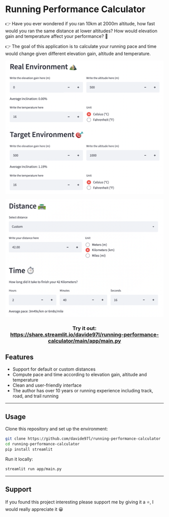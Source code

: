 # Running Performance Calculator

👉 Have you ever wondered if you ran 10km at 2000m altitude, how fast would you ran the same distance at lower altitudes? How would elevation gain and temperature affect your performance? 🤔

👉 The goal of this application is to calculate your running pace and time would change given different elevation gain, altitude and temperature.

<p align="center">
    <img src="docs/assets/dist.png" width=600>
</p>

<p align="center">
    <img src="docs/assets/env.png" width=600>
</p>

<h3 align="center">
    Try it out: <br>
    <a href="https://share.streamlit.io/davide97l/running-performance-calculator/main/app/main.py">https://share.streamlit.io/davide97l/running-performance-calculator/main/app/main.py</a>
</h3>


## Features

- Support for default or custom distances
- Compute pace and time according to elevation gain, altitude and temperature
- Clean and user-friendly interface
- The author has over 10 years or running experience including track, road, and trail running

---

## Usage

Clone this repository and set up the environment:
```bash
git clone https://github.com/davide97l/running-performance-calculator
cd running-performance-calculator
pip install streamlit
```
Run it locally:
```bash
streamlit run app/main.py
```

---

## Support
If you found this project interesting please support me by giving it a :star:, I would really appreciate it :grinning: